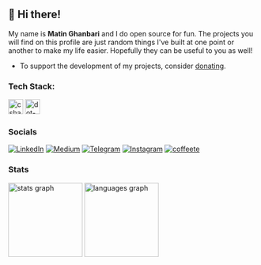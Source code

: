 ## 👋 Hi there!

My name is **Matin Ghanbari** and I do open source for fun.
The projects you will find on this profile are just random things I've built at one point or another to make my life easier.
Hopefully they can be useful to you as well!

* To support the development of my projects, consider [donating](https://www.coffeete.ir/matinghanbari).

### Tech Stack:
  <img src="https://cdn.jsdelivr.net/gh/devicons/devicon/icons/csharp/csharp-plain.svg" height="30" alt="csharp logo"/>  <img src="https://cdn.simpleicons.org/dotnet/512BD4" height="30" alt="dot-net logo"  />
  
### Socials

[![LinkedIn](https://img.shields.io/static/v1?message=LinkedIn&logo=linkedin&label=&color=0077B5&logoColor=white&labelColor=&style=for-the-badge)](https://linkedin.com/in/matinghanbari/)
[![Medium](https://img.shields.io/static/v1?message=Medium&logo=Medium&label=&color=22202E&logoColor=white&labelColor=&style=for-the-badge)](https://medium.com/@MatinGhanbari)
[![Telegram](https://img.shields.io/static/v1?message=Telegram&logo=Telegram&label=&color=2CA5E0&logoColor=white&labelColor=&style=for-the-badge)](https://t.me/ghanbari_matin)
[![Instagram](https://img.shields.io/static/v1?message=Instagram&logo=Instagram&label=&color=E4405F&logoColor=white&labelColor=&style=for-the-badge)](https://instagram.com/ghanbari_matin_)
[![coffeete](https://img.shields.io/static/v1?message=coffeete&logo=ko-fi&label=&color=633200&logoColor=white&labelColor=&style=for-the-badge)](https://coffeete.ir/matinghanbari)

### Stats

<div>
  <img src="https://github-readme-stats.vercel.app/api?username=MatinGhanbari&hide_title=false&hide_rank=false&show_icons=true&include_all_commits=true&count_private=true&disable_animations=false&theme=dracula&locale=en&hide_border=false" height="150" alt="stats graph"  />
  <img src="https://github-readme-stats.vercel.app/api/top-langs?username=MatinGhanbari&locale=en&hide_title=false&layout=compact&card_width=320&langs_count=5&theme=dracula&hide_border=false" height="150" alt="languages graph"  />
</div>
